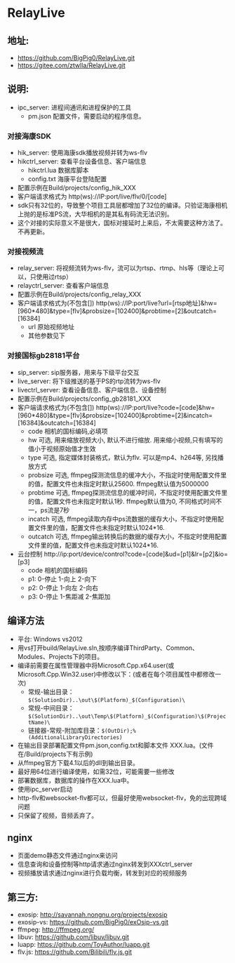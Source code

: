 # RelayLive
## 地址: 
*  https://github.com/BigPig0/RelayLive.git
*  https://gitee.com/ztwlla/RelayLive.git

## 说明:
* ipc_server: 进程间通讯和进程保护的工具
  + pm.json 配置文件，需要启动的程序信息。

### 对接海康SDK
* hik_server: 使用海康sdk播放视频并转为ws-flv
* hikctrl_server: 查看平台设备信息、客户端信息
  + hikctrl.lua 数据库脚本
  + config.txt 海康平台登陆配置
* 配置示例在Build/projects/config_hik_XXX
* 客户端请求格式为 http(ws)://IP:port/live/flv/0/[code]
* sdk只有32位的，导致整个项目工具层都增加了32位的编译。只验证海康相机上抛的是标准PS流，大华相机的是其私有码流无法识别。
* 这个对接的实际意义不是很大，国标对接延时上来后，不太需要这种方法了。 不再更新。

### 对接视频流
* relay_server: 将视频流转为ws-flv，流可以为rtsp、rtmp、hls等（理论上可以，只使用过rtsp）
* relayctrl_server: 查看客户端信息
* 配置示例在Build/projects/config_relay_XXX
* 客户端请求格式为(不包含[]) http(ws)://IP:port/live?url=[rtsp地址]&hw=[960*480]&type=[flv]&probsize=[102400]&probtime=[2]&outcatch=[16384]
  + url 原始视频地址
  + 其他参数见下

### 对接国标gb28181平台
* sip_server: sip服务器，用来与下级平台交互
* live_server: 将下级推送的基于PS的rtp流转为ws-flv
* livectrl_server: 查看设备信息、客户端信息、设备控制
* 配置示例在Build/projects/config_gb28181_XXX
* 客户端请求格式为(不包含[]) http(ws)://IP:port/live?code=[code]&hw=[960*480]&type=[flv]&probsize=[102400]&probtime=[2]&incatch=[16384]&outcatch=[16384]
  * code 相机的国标编码,必填项
  * hw 可选, 用来缩放视频大小, 默认不进行缩放. 用来缩小视频,只有填写的值小于视频原始值才生效
  * type 可选, 指定媒体封装格式，默认为flv. 可以是mp4、h264等, 另找播放方式
  * probsize 可选, ffmpeg探测流信息的缓冲大小，不指定时使用配置文件里的值，配置文件也未指定时默认25600. ffmpeg默认值为5000000
  * probtime 可选, ffmpeg探测流信息的缓冲时间，不指定时使用配置文件里的值，配置文件也未指定时默认1秒. ffmpeg默认值为0, 不同格式时间不一，ps流是7秒
  * incatch 可选, ffmpeg读取内存中ps流数据的缓存大小，不指定时使用配置文件里的值，配置文件也未指定时默认1024*16.
  * outcatch 可选, ffmpeg输出转换后的数据的缓存大小，不指定时使用配置文件里的值，配置文件也未指定时默认1024*16.
* 云台控制 http://ip:port/device/control?code=[code]&ud=[p1]&lr=[p2]&io=[p3]
  * code 相机的国标编码
  * p1: 0-停止 1-向上 2-向下
  * p2: 0-停止 1-向左 2-向右
  * p3: 0-停止 1-焦距减 2-焦距加

## 编译方法
* 平台: Windows vs2012
* 用vs打开build/RelayLive.sln,按顺序编译ThirdParty、Common、Modules、Projects下的项目。
* 编译前需要在属性管理器中将Microsoft.Cpp.x64.user(或Microsoft.Cpp.Win32.user)中修改以下：(或者在每个项目属性中都修改一次)
  * 常规-输出目录：`$(SolutionDir)..\out\$(Platform)_$(Configuration)\`
  * 常规-中间目录：`$(SolutionDir)..\out\Temp\$(Platform)_$(Configuration)\$(ProjectName)\`
  * 链接器-常规-附加库目录：`$(OutDir);%(AdditionalLibraryDirectories)`
* 在输出目录部署配置文件pm.json,config.txt和脚本文件 XXX.lua。(文件在/Build/projects下有示例)
* 从ffmpeg官方下载4.1以后的dll到输出目录。
* 最好用64位进行编译使用，如需32位，可能需要一些修改
* 部署数据库，数据库的操作在XXX.lua中。
* 使用ipc_server启动
* http-flv和websocket-flv都可以，但最好使用websocket-flv，免的出现跨域问题
* 只保留了视频，音频丢弃了。

## nginx
* 页面demo静态文件通过nginx来访问
* 信息查询和设备控制等http请求通过nginx转发到XXXctrl_server
* 视频播放请求通过nginx进行负载均衡，转发到对应的视频服务

## 第三方:
* exosip: http://savannah.nongnu.org/projects/exosip
* exosip-vs: https://github.com/BigPig0/exOsip-vs.git
* ffmpeg: http://ffmpeg.org/
* libuv: https://github.com/libuv/libuv.git
* luapp: https://github.com/ToyAuthor/luapp.git
* flv.js: https://github.com/Bilibili/flv.js.git